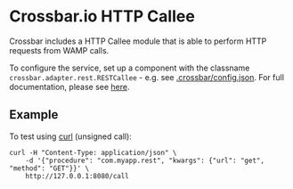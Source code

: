 # Crossbar.io HTTP Callee

Crossbar includes a HTTP Callee module that is able to perform HTTP requests from WAMP calls.

To configure the service, set up a component with the classname `crossbar.adapter.rest.RESTCallee` - e.g. see [.crossbar/config.json](.crossbar/config.json). For full documentation, please see [here](http://crossbar.io/docs/HTTP-Bridge-Services/).

## Example

To test using [curl](http://curl.haxx.se/) (unsigned call):

```shell
curl -H "Content-Type: application/json" \
	-d '{"procedure": "com.myapp.rest", "kwargs": {"url": "get", "method": "GET"}}' \
	http://127.0.0.1:8080/call
```
